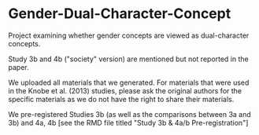 # Gender-Dual-Character-Concept
Project examining whether gender concepts are viewed as dual-character concepts.

Study 3b and 4b ("society" version) are mentioned but not reported in the paper. 

We uploaded all materials that we generated. For materials that were used in the Knobe et al. (2013) studies, please ask the original authors for the specific materials as we do not have the right to share their materials. 

We pre-registered Studies 3b (as well as the comparisons between 3a and 3b) and 4a, 4b [see the RMD file titled "Study 3b & 4a/b Pre-registration"]
